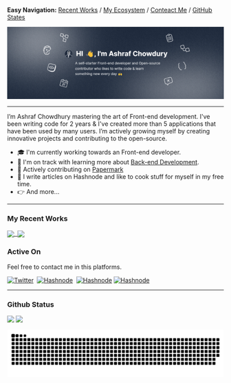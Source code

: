 **Easy Navigation:** [Recent Works](https://github.com/ashrafchowdury/ashrafchowdury#my-recent-works) / [My Ecosystem](https://github.com/ashrafchowdury/ashrafchowdury#my-ecosystem) / [Conteact Me](https://github.com/ashrafchowdury/ashrafchowdury#active-on) / [GitHub States](https://github.com/ashrafchowdury/ashrafchowdury#github-status)

![image](/assets/ashrafchowdury_github_profile.png)

---

I’m Ashraf Chowdhury mastering the art of Front-end development. I've been writing code for 2 years & I've created more than 5 applications that have been used by many users. I’m actively growing myself by creating innovative projects and contributing to the open-source.

- 🎓 I'm currently working towards an Front-end developer.
- 📖 I'm on track with learning more about [Back-end Development](https://github.com/ashrafchowdury/become-fullstack).
- 🤝 Actively contributing on [Papermark]()
- 📢 I write articles on Hashnode and like to cook stuff for myself in my free time.
- 👉 And more...

---

### My Recent Works

<a href="https://github.com/ashrafchowdury/talknova" target="_blank">
<img align="center" src="https://github-readme-stats.vercel.app/api/pin/?username=ashrafchowdury&repo=talknova&theme=holi" width="49%" />&nbsp;
</a><a href="https://github.com/ashrafchowdury/talknova" target="_blank">
<img align="center" src="https://github-readme-stats.vercel.app/api/pin/?username=ashrafchowdury&repo=dotemd&theme=holi" width="49%" />
</a>

### Active On

Feel free to contact me in this platforms.

<a href="https://twitter.com/ashrafchowdury"><img src="https://img.shields.io/badge/Twitter-ffffff?style=for-the-badge&logo=x&logoColor=black" alt="Twitter" /></a>&nbsp;
<a href="https://yuridevat.hashnode.dev/"><img src="https://img.shields.io/badge/Hashnode-2962FF?style=for-the-badge&logo=hashnode&logoColor=white" alt="Hashnode" /></a>&nbsp;
<a href="https://yuridevat.hashnode.dev/"><img src="https://img.shields.io/badge/Linkedin-2962AC?style=for-the-badge&logo=linkedin&logoColor=white" alt="Hashnode" /></a>&nbsp;<a href="https://yuridevat.hashnode.dev/"><img src="https://img.shields.io/badge/Portfolio-000000?style=for-the-badge&logo=Google-Chrome&logoColor=white" alt="Hashnode" /></a>&nbsp;

---

### Github Status

<img width="48%" src="https://github-readme-stats.vercel.app/api?username=ashrafchowdury&show_icons=true&theme=holi&hide_border=true&icon_color=68ACFE" />&nbsp;<img width="51%" src="https://github-readme-streak-stats.herokuapp.com/?user=ashrafchowdury&theme=dark&hide_border=true&ring=68ACFE&fire=FFC400&currStreakLabel=68ACFE" />

![Gifs](https://raw.githubusercontent.com/Elanza-48/Elanza-48/main/resources/img/github-contribution-grid-snake.svg)
